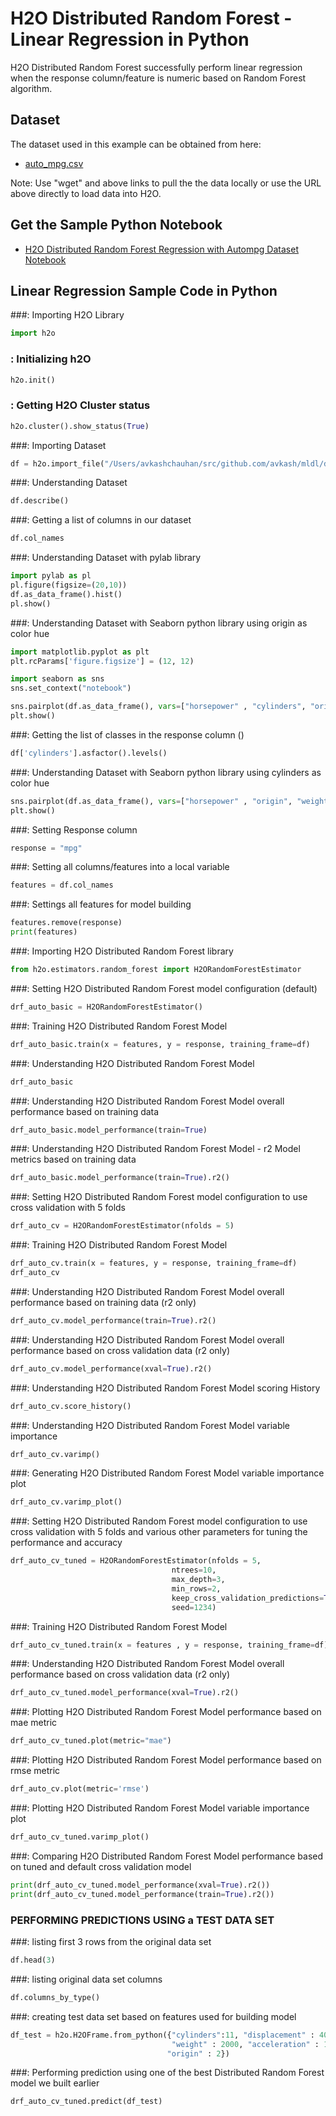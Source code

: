 # H2O Distributed Random Forest - Linear Regression in Python # 

H2O Distributed Random Forest successfully perform linear regression when the response column/feature is numeric based on Random Forest algorithm. 

## Dataset ##
The dataset used in this example can be obtained from here:
 - [auto_mpg.csv](https://raw.githubusercontent.com/Avkash/mldl/master/data/auto_mpg.csv)

Note: Use "wget" and above links to pull the the data locally or use the URL above directly to load data into H2O.
  
## Get the Sample Python Notebook ##
  - [H2O Distributed Random Forest Regression with Autompg Dataset Notebook](https://github.com/Avkash/mldl/blob/master/notebook/h2o/H2O_DeepLearning_Regression_autompg.ipynb)
  
  
## Linear Regression Sample Code in Python ##


###: Importing H2O Library
```python
import h2o
```


### : Initializing h2O
```python
h2o.init()
```

### : Getting H2O Cluster status
```python
h2o.cluster().show_status(True)
```

###: Importing Dataset
```python
df = h2o.import_file("/Users/avkashchauhan/src/github.com/avkash/mldl/data/auto_mpg.csv")
```


###: Understanding Dataset
```python
df.describe()
```

###: Getting a list of columns in our dataset
```python
df.col_names
```


###: Understanding Dataset with pylab library
```python
import pylab as pl
pl.figure(figsize=(20,10))
df.as_data_frame().hist()
pl.show()
```


###: Understanding Dataset with Seaborn python library using origin as color hue
```python
import matplotlib.pyplot as plt
plt.rcParams['figure.figsize'] = (12, 12)

import seaborn as sns
sns.set_context("notebook")

sns.pairplot(df.as_data_frame(), vars=["horsepower" , "cylinders", "origin", "weight"], hue="origin");
plt.show()
```


###: Getting the list of classes in the response column ()
```python
df['cylinders'].asfactor().levels()
```


###: Understanding Dataset with Seaborn python library using cylinders as color hue
```python
sns.pairplot(df.as_data_frame(), vars=["horsepower" , "origin", "weight"], hue="cylinders");
plt.show()
```


###: Setting Response column
```python
response = "mpg"
```


###: Setting all columns/features into a local variable
```python
features = df.col_names
```


###: Settings all features for model building
```python
features.remove(response)
print(features)
```


###: Importing H2O Distributed Random Forest library
```python
from h2o.estimators.random_forest import H2ORandomForestEstimator
```


###: Setting H2O Distributed Random Forest model configuration (default)
```python
drf_auto_basic = H2ORandomForestEstimator()
```


###: Training H2O Distributed Random Forest Model 
```python
drf_auto_basic.train(x = features, y = response, training_frame=df)
```


###: Understanding H2O Distributed Random Forest Model
```python
drf_auto_basic
```


###: Understanding H2O Distributed Random Forest Model overall performance based on training data
```python
drf_auto_basic.model_performance(train=True)
```


###: Understanding H2O Distributed Random Forest Model - r2 Model metrics based on training data
```python
drf_auto_basic.model_performance(train=True).r2()
```


###: Setting H2O Distributed Random Forest model configuration to use cross validation with 5 folds
```python
drf_auto_cv = H2ORandomForestEstimator(nfolds = 5)
```


###: Training H2O Distributed Random Forest Model 
```python
drf_auto_cv.train(x = features, y = response, training_frame=df)
drf_auto_cv
```


###: Understanding H2O Distributed Random Forest Model overall performance based on training data (r2 only)
```python
drf_auto_cv.model_performance(train=True).r2()
```


###: Understanding H2O Distributed Random Forest Model overall performance based on cross validation data (r2 only)
```python
drf_auto_cv.model_performance(xval=True).r2()
```


###: Understanding H2O Distributed Random Forest Model scoring History
```python
drf_auto_cv.score_history()
```


###: Understanding H2O Distributed Random Forest Model variable importance
```python
drf_auto_cv.varimp()
```


###: Generating H2O Distributed Random Forest Model variable importance plot
```python
drf_auto_cv.varimp_plot()
```


###: Setting H2O Distributed Random Forest model configuration to use cross validation with 5 folds and various other parameters for tuning the performance and accuracy
```python
drf_auto_cv_tuned = H2ORandomForestEstimator(nfolds = 5,
                                    ntrees=10,
                                    max_depth=3,
                                    min_rows=2,
                                    keep_cross_validation_predictions=True,
                                    seed=1234)
```


###: Training H2O Distributed Random Forest Model 
```python
drf_auto_cv_tuned.train(x = features , y = response, training_frame=df)
```


###: Understanding H2O Distributed Random Forest Model overall performance based on cross validation data (r2 only)
```python
drf_auto_cv_tuned.model_performance(xval=True).r2()
```


###: Plotting H2O Distributed Random Forest Model performance based on mae metric
```python
drf_auto_cv_tuned.plot(metric="mae")
```


###: Plotting H2O Distributed Random Forest Model performance based on rmse metric
```python
drf_auto_cv.plot(metric='rmse')
```


###: Plotting H2O Distributed Random Forest Model variable importance plot
```python
drf_auto_cv_tuned.varimp_plot()
```


###: Comparing H2O Distributed Random Forest Model performance based on tuned and default cross validation model
```python
print(drf_auto_cv_tuned.model_performance(xval=True).r2())
print(drf_auto_cv_tuned.model_performance(train=True).r2())
```


### PERFORMING PREDICTIONS USING a TEST DATA SET ###


###: listing first 3 rows from the original data set
```python
df.head(3)
```


###: listing original data set columns
```python
df.columns_by_type()
```


###: creating test data set based on features used for building model
```python
df_test = h2o.H2OFrame.from_python({"cylinders":11, "displacement" : 400, "horsepower" : 400, 
                                    "weight" : 2000, "acceleration" : 14, "modelyear" : 90,
                                   "origin" : 2})
```


###: Performing prediction using one of the best Distributed Random Forest model we built earlier
```python
drf_auto_cv_tuned.predict(df_test)
```

